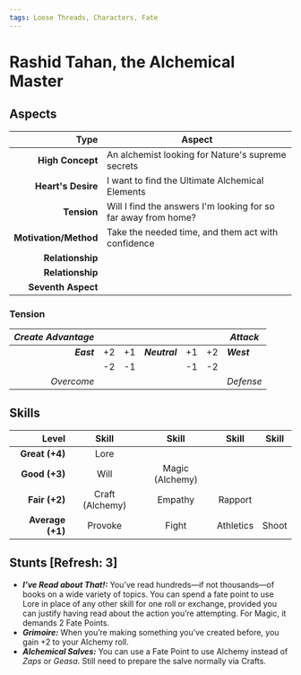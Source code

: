 ```yaml
---
tags: Loose Threads, Characters, Fate
---
```


# Rashid Tahan, the Alchemical Master

## Aspects

|              **Type** | **Aspect**                                         |
|----------------------:|----------------------------------------------------|
|      **High Concept** | An alchemist looking for Nature's supreme secrets  |
|    **Heart's Desire** | I want to find the Ultimate Alchemical Elements    |
|           **Tension** | Will I find the answers I'm looking for so far away from home?          |
| **Motivation/Method** | Take the needed time, and them act with confidence |
|      **Relationship** |                                                    |
|      **Relationship** |                                                    |
|    **Seventh Aspect** |                                                    |


### Tension

| _Create Advantage_ |    |    |               |   |    | _Attack_   |
|-------------------:|----|----|---------------|----|----|------------|
|         ***East*** | +2 | +1 | ***Neutral*** | +1 | +2 | ***West*** |
|                    | -2 | -1 |               | -1 | -2 |            |
|         _Overcome_ |    |    |               |    |    | _Defense_  |


## Skills

|        **Level** | **Skill**       | **Skill**       | **Skill** | **Skill** |
|-----------------:|:---------------:|:---------------:|:---------:|:---------:|
|   **Great (+4)** | Lore            |                 |           |           |
|    **Good (+3)** | Will            | Magic (Alchemy) |           |           |
|    **Fair (+2)** | Craft (Alchemy) | Empathy         | Rapport   |           |
| **Average (+1)** | Provoke         | Fight           | Athletics | Shoot     |


## Stunts [Refresh: 3]

+ ___I’ve Read about That!:___ You’ve read hundreds—if not thousands—of books on a wide variety of topics. You can spend a fate point to use Lore in place of any other skill for one roll or exchange, provided you can justify having read about the action you’re attempting. For Magic, it demands 2 Fate Points.
+ ___Grimoire:___ When you’re making something you’ve created before, you gain +2 to your Alchemy roll.
+ ___Alchemical Salves:___ You can use a Fate Point to use Alchemy instead of _Zaps_ or _Geasa_. Still need to prepare the salve normally via Crafts.

[loose-threads]: http://www.drivethrurpg.com/product/196127/Loose-Threads-o-A-World-of-Adventure-for-Fate-Core
